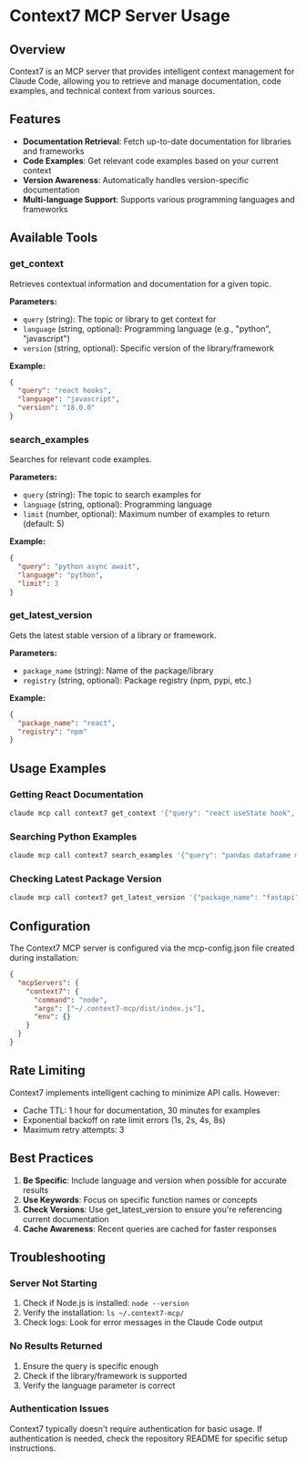 # Context7 MCP Server Usage

## Overview
Context7 is an MCP server that provides intelligent context management for Claude Code, allowing you to retrieve and manage documentation, code examples, and technical context from various sources.

## Features
- **Documentation Retrieval**: Fetch up-to-date documentation for libraries and frameworks
- **Code Examples**: Get relevant code examples based on your current context
- **Version Awareness**: Automatically handles version-specific documentation
- **Multi-language Support**: Supports various programming languages and frameworks

## Available Tools

### get_context
Retrieves contextual information and documentation for a given topic.

**Parameters:**
- `query` (string): The topic or library to get context for
- `language` (string, optional): Programming language (e.g., "python", "javascript")
- `version` (string, optional): Specific version of the library/framework

**Example:**
```json
{
  "query": "react hooks",
  "language": "javascript",
  "version": "18.0.0"
}
```

### search_examples
Searches for relevant code examples.

**Parameters:**
- `query` (string): The topic to search examples for
- `language` (string, optional): Programming language
- `limit` (number, optional): Maximum number of examples to return (default: 5)

**Example:**
```json
{
  "query": "python async await",
  "language": "python",
  "limit": 3
}
```

### get_latest_version
Gets the latest stable version of a library or framework.

**Parameters:**
- `package_name` (string): Name of the package/library
- `registry` (string, optional): Package registry (npm, pypi, etc.)

**Example:**
```json
{
  "package_name": "react",
  "registry": "npm"
}
```

## Usage Examples

### Getting React Documentation
```bash
claude mcp call context7 get_context '{"query": "react useState hook", "language": "javascript"}'
```

### Searching Python Examples
```bash
claude mcp call context7 search_examples '{"query": "pandas dataframe merge", "language": "python", "limit": 5}'
```

### Checking Latest Package Version
```bash
claude mcp call context7 get_latest_version '{"package_name": "fastapi", "registry": "pypi"}'
```

## Configuration
The Context7 MCP server is configured via the mcp-config.json file created during installation:

```json
{
  "mcpServers": {
    "context7": {
      "command": "node",
      "args": ["~/.context7-mcp/dist/index.js"],
      "env": {}
    }
  }
}
```

## Rate Limiting
Context7 implements intelligent caching to minimize API calls. However:
- Cache TTL: 1 hour for documentation, 30 minutes for examples
- Exponential backoff on rate limit errors (1s, 2s, 4s, 8s)
- Maximum retry attempts: 3

## Best Practices
1. **Be Specific**: Include language and version when possible for accurate results
2. **Use Keywords**: Focus on specific function names or concepts
3. **Check Versions**: Use get_latest_version to ensure you're referencing current documentation
4. **Cache Awareness**: Recent queries are cached for faster responses

## Troubleshooting

### Server Not Starting
1. Check if Node.js is installed: `node --version`
2. Verify the installation: `ls ~/.context7-mcp/`
3. Check logs: Look for error messages in the Claude Code output

### No Results Returned
1. Ensure the query is specific enough
2. Check if the library/framework is supported
3. Verify the language parameter is correct

### Authentication Issues
Context7 typically doesn't require authentication for basic usage. If authentication is needed, check the repository README for specific setup instructions.
